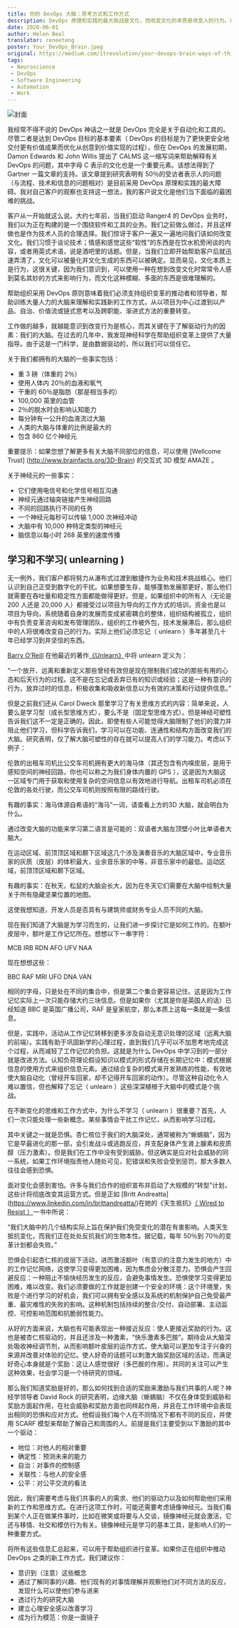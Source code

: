 ```yaml
---
title: 你的 DevOps 大脑：思考方式和工作方式
description: DevOps 原理和实践的最大挑战是文化，而改变文化的本质是改变人的行为。改变行为的关键在于了解驱动行为的大脑。
date: 2020-06-01
author: Helen Beal
translator: reneeteng
poster: Your_DevOps_Brain.jpeg 
original: https://medium.com/itrevolution/your-devops-brain-ways-of-thinking-ways-of-working-a2b046708d3a
tags:
 - Neuroscience
 - DevOps
 - Software Engineering
 - Automation
 - Work
---
```

![封面](Your_DevOps_Brain.jpeg)

我经常不得不说的 DevOps 神话之一就是 DevOps 完全是关于自动化和工具的。尽管二者是达到 DevOps 目标的基本要素（ DevOps 的目标是为了更快更安全地交付更有价值成果而优化从创意到价值实现的过程），但在 DevOps 的发展初期，Damon Edwards 和 John Willis 提出了 CALMS 这一缩写词来帮助解释有关 DevOps 的问题，其中字母 C 表示的文化也是一个重要元素。该想法得到了 Gartner 一篇文章的支持。该文章提到研究表明有 50％的受访者表示人的问题（与流程、技术和信息的问题相对）是目前采用 DevOps 原理和实践的最大障碍。我对自己客户的观察也支持这一想法，我的客户说文化是他们当下面临的最困难的挑战。

客户从一开始就这么说。大约七年前，当我们启动 Ranger4 的 DevOps 业务时，我们以为正在构建的是一个围绕软件和工具的业务。我们之前做么做过，并且这样做也是作为技术人员的合理选择。我们惊讶于客户一遍又一遍地问我们该如何改变文化。我们习惯于谈论技术；情感和感觉这些“软性”的东西是在饮水机旁闲谈的内容，或者用英式术语，说是酒吧里的话题。但是，当我们立即开始帮助客户后就迅速弄清了，文化可以被量化并文化生成的东西可以被确定。显而易见，文化本质上是行为，这很关键，因为我们意识到，可以使用一种在想到改变文化时常常令人感到莫名其妙的方式来影响行为，而文化这种模糊、多面的东西是很难理解的。

帮助组织采用 DevOps 原则意味着我们必须支持组织变革的推动者和领导者，帮助训练大量人力的大脑来理解和实践新的工作方式，从以项目为中心过渡到以产品、自治、价值流或链式思考以及跨职能、渐进式方法的重要转变。

工作做的越多，就越能意识到改变行为是核心，而其关键在于了解驱动行为的因素：我们的大脑。在过去的几年中，我发现神经科学在帮助组织变革上提供了大量指导。由于这是一门科学，是由数据驱动的，所以我们可以信任它。

关于我们都拥有的大脑的一些事实包括：

 - 重 3 磅（体重的 2％）
 - 使用人体内 20％的血液和氧气
 - 干重的 60％是脂肪（那是相当多的）
 - 100,000 英里的血管
 - 2％的脱水时会影响认知能力
 - 每分钟有一公升的血液流过大脑
 - 人类的大脑与体重的比例是最大的
 - 包含 860 亿个神经元

重要提示：如果您想了解更多有关大脑不同部位的信息，可以使用 [Wellcome Trust] (http://www.brainfacts.org/3D-Brain) 的交互式 3D 模型 AMAZE 。

关于神经元的一些事实：

 - 它们使用电信号和化学信号相互沟通
 - 神经元通过轴突链接产生神经回路
 - 不同的回路执行不同的任务
 - 一个神经元每秒可以传输 1,000 次神经冲动
 - 大脑中有 10,000 种特定类型的神经元
 - 脑信息以每小时 268 英里的速度传播

## 学习和不学习( unlearning )

无一例外，我们客户都将努力从瀑布式过渡到敏捷作为业务和技术挑战核心。他们认识到自己正受到数字化的干扰。如果想要生存，能够蓬勃发展那更好，那么他们就需要在吞吐量和稳定性方面都能做得更好。但是，如果组织中的所有人（无论是 200 人还是 20,000 人）都接受过以项目为导向的工作方式的培训，资金也是以项目为导向，系统随着自身的发展而变成紧密耦合的整体，组织结构被孤立，组织中有负责变革咨询和发布管理团队，组织的工作被外包，技术发展滞后，那么组织中的人将很难改变自己的行为。实际上他们必须忘记（ unlearn ）多年甚至几十年已经学习到并坚信的东西。

[Barry O’Reill](https://www.linkedin.com/in/barryoreilly/) 在他最近的著作[《Unlearn》](https://barryoreilly.com/unlearning-business-innovation/)中将 unlearn 定义为：

“一个放开、远离和重新定义那些曾经有效但是现在限制我们成功的那些有用的心态和后天行为的过程。这不是在忘记或丢弃已有的知识或经验；这是一种有意识的行为，放弃过时的信息，积极收集和吸收新信息以为有效的决策和行动提供信息。”

但是之前我们还从 Carol Dweck 那里学习了有关思维方式的内容：简单来说，人要么是学习型（成长型思维方式），要么不是（固定型思维方式）。但是神经可塑性告诉我们这不一定是正确的。因此，即使有些人可能觉得大脑限制了他们的潜力并阻止他们学习，但科学告诉我们，学习可以在功能、连通性和结构方面改变我们的大脑。研究表明，仅了解大脑可塑性的存在就可以提高人们的学习能力。考虑以下例子：

伦敦的出租车司机比公交车司机拥有更大的海马体（其还包含有内嗅皮层，是用于感知空间的神经回路，你也可以称之为我们身体内置的 GPS ），这是因为大脑这一区域专门用于获取和使用复杂的空间信息以有效地进行导航。出租车司机必须在伦敦的各处行驶，而公交车司机则按照有限的路线行驶。

有趣的事实：海马体源自希语的“海马”一词，请查看上方的3D 大脑，就会明白为什么。

通过改变大脑的功能来学习第二语言是可能的：双语者大脑左顶壁小叶比单语者大脑大。

在运动区域、前顶顶区域和颞下区域这几个涉及演奏音乐的大脑区域中，专业音乐家的灰质（皮层）的体积最大，业余音乐家的中等，非音乐家中的最低。运动区域，前顶顶区域和颞下区域。

有趣的事实：在秋天，松鼠的大脑会长大，因为在冬天它们需要在大脑中绘制大量关于所有隐藏坚果位置的地图。

这使我想知道，开发人员是否具有与建筑师或财务专业人员不同的大脑。

现在我们知道了大脑是为学习而生的，让我们进一步探讨它是如何工作的。在额叶皮层中，额叶是工作记忆所在。想想以下一串字符：

MCB IRB RDN AFO UFV NAA

现在想想这些：

BBC RAF MRI UFO DNA VAN

相同的字母，只是处在不同的集合中，但是第二个集合更容易记住。这是因为工作记忆实际上一次只能存储大约三块信息。但是如果你（尤其是你是英国人的话）已经知道 BBC 是英国广播公司，RAF 是皇家航空，那么本质上这每一条就是一条信息。

但是，实践中，活动从工作记忆转移到更多涉及自动无意识处理的区域（远离大脑的前端）。实践有助于巩固新学的心理过程，直到我们几乎可以不加思考地完成这个过程，从而减轻了工作记忆的负担。这就是为什么 DevOps 中学习到的一部分就是改进方法。认知负荷理论假设知识以模式的形式存储在长期记忆中：模式根据信息的使用方式来组织信息元素。通过结合复杂的模式来开发熟练的性能，有效地使大脑自动化（曾经开车回家，却不记得开车回家的动作）。尽管这种自动化令人难以置信，但也解释了忘记（ unlearn ）这些深深植根于大脑中的模式是个挑战。

在不断变化的思维和工作方式中，为什么不学习（ unlearn ）很重要？首先，人们一次只能处理一些新概念。某些事情会干扰工作记忆，从而影响学习过程。

其中关键之一就是恐惧。杏仁核位于我们的大脑深处，通常被称为“蜥蜴脑”，因为它是早最进化的那一部，会引发战斗或逃跑反应，并支配身体产生肾上腺素和皮质醇（压力激素）。但是我们在工作中没有受到威胁。但这确实是应对社会威胁的同一系统，如果工作环境指责他人随处可见，犯错误和失败会受到惩罚，那大多数人往往会感到恐惧。

面对变化会感到害怕。许多与我们合作的组织宣布并启动了大规模的“转型”计划，这些计将彻底改变其运营方式。但是正如 [Britt Andreatta] (https://www.linkedin.com/in/brittandreatta/)在她的《天生抵抗》[（ Wired to Resist ）](https://www.brittandreatta.com/wired-to-resist/)一书中所说：

“我们大脑中的几个结构实际上旨在保护我们免受变化的潜在有害影响。人类天生抵抗变化，而我们正在处处反抗我们的生物本性。据记载，每年 50％到 70％的变革计划都会失败。”

恐惧会引起杏仁核的皮层下活动，进而激活额叶（有意识的注意力发生的地方）中的工作记忆网络，这使学习变得更加困难，因为焦虑会分散注意力。恐惧会产生回避反应：一种阻止不愉快经历发生的反应，会避免事情发生。恐惧使学习变得更加困难，难以改变。我们必须要做的工作就是创建一个安全的环境：这个环境里，失败是个进行学习的好机会，我们可以拥有安全感以及系统的机制保护自己免受最严重、最灾难性的失败的影响。这种机制包括持续的整合/交付、自动部署、主动监控、可控影响范围和抗脆弱性能力。

从好的方面来说，大脑也有可能表现出一种接近反应：使人更接近奖励的行为。这也是被杏仁核驱动的，并且还涉及一种激素，“快乐激素多巴胺”。期待会从大脑深处吸收神经调节剂，从而影响额叶皮层的运作方式，使大脑可以更加专注于兴奋的来源并改善对体验的记忆。使人好奇的话题可以刺激大脑奖励区域的活动，而满足好奇心本身就是个奖励：这让人感觉很好（多巴胺的作用）。共同的关注可以产生这种效果，社会学习是一个待研究的领域。

那么我们知道奖励是好的，那么如何找到合适的奖励来激励与我们共事的人呢？神经学领导者 David Rock 的研究表明，边缘大脑（蜥蜴脑）不仅在身体受到威胁和奖励方面起作用，在社会威胁和奖励方面也同样起作用，并且在工作环境中会表现出相同的恐惧和应对方式。他假设我们每个人在不同情况下都有不同的反应，并使用 SCARF 模型来帮助了解自己和周围的人。前提是我们主要受到以下激励的其中一个驱动：

 - 地位：对他人的相对重要
 - 确定性：预测未来的能力
 - 自治：对事件的控制感
 - 关联性：与他人的安全感
 - 公平：对公平交流的看法

因此，我们需要考虑与我们共事的人的需求、他们的驱动力以及如何帮助他们采用新的工作和思维方式。在进行这项工作时，可能还需要考虑镜像神经元。当我们看到某个人正在做某件事时，比如在微笑或将要与人交谈，镜像神经元就会激活，它还与移情、社交和模仿行为有关。镜像神经元是学习的基本工具，是影响人们的一种重要方式。

将所有这些信息汇总起来，可以用于帮助组织进行变革。如果你正在组织中推动 DevOps 之类的新工作方式，我们建议你：

 - 意识到（注意）这些概念
 - 通过了解同事的兴趣、他们现有的对事情理解并观察他们对不同方法的反应，发现什么可以使他们参与进来
 - 透过行为的研究大脑
 - 建立心理安全感以改善学习
 - 成为行为模范：你是一面镜子

